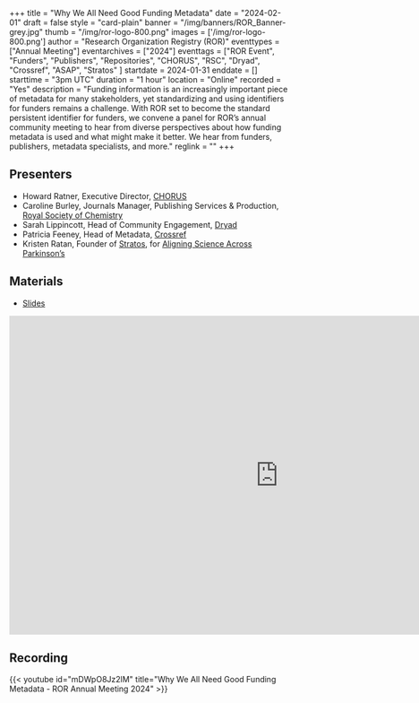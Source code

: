 +++
title = "Why We All Need Good Funding Metadata" 
date = "2024-02-01" 
draft = false 
style = "card-plain" 
banner = "/img/banners/ROR_Banner-grey.jpg" 
thumb = "/img/ror-logo-800.png" 
images = ['/img/ror-logo-800.png']
author = "Research Organization Registry (ROR)" 
eventtypes = ["Annual Meeting"]
eventarchives = ["2024"]
eventtags = ["ROR Event", "Funders", "Publishers", "Repositories", "CHORUS", "RSC", "Dryad", "Crossref", "ASAP", "Stratos" ]
startdate = 2024-01-31
enddate = []
starttime = "3pm UTC"
duration = "1 hour"
location = "Online"
recorded = "Yes"
description = "Funding information is an increasingly important piece of metadata for many stakeholders, yet standardizing and using identifiers for funders remains a challenge. With ROR set to become the standard persistent identifier for funders, we convene a panel for ROR’s annual community meeting to hear from diverse perspectives about how funding metadata is used and what might make it better. We hear from funders, publishers, metadata specialists, and more."
reglink = ""
+++


## Presenters

- Howard Ratner, Executive Director, [CHORUS](https://chorusaccess.org)
- Caroline Burley, Journals Manager, Publishing Services & Production, [Royal Society of Chemistry](https://rsc.org)
- Sarah Lippincott, Head of Community Engagement, [Dryad](https://datadryad.org/)
- Patricia Feeney, Head of Metadata, [Crossref](https://www.crossref.org)
- Kristen Ratan, Founder of [Stratos](https://strategiesos.org/), for [Aligning Science Across Parkinson’s](https://parkinsonsroadmap.org/)

## Materials

- [Slides](https://docs.google.com/presentation/d/e/2PACX-1vR8YlZ3ZjcY725b7bXRhif45h7yaB-iH1tJhfFwMtjrjyedKrgqjqFTxdbuS7_fmiXVMubxz1htrboy/pub?start=false&loop=false&delayms=3000)

<iframe src="https://docs.google.com/presentation/d/e/2PACX-1vR8YlZ3ZjcY725b7bXRhif45h7yaB-iH1tJhfFwMtjrjyedKrgqjqFTxdbuS7_fmiXVMubxz1htrboy/embed?start=false&loop=false&delayms=3000" frameborder="0" width="960" height="569" allowfullscreen="true" mozallowfullscreen="true" webkitallowfullscreen="true"></iframe>

## Recording 

{{< youtube id="mDWpO8Jz2lM" title="Why We All Need Good Funding Metadata - ROR Annual Meeting 2024" >}}

